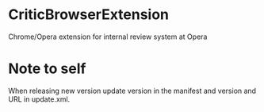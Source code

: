 # CriticBrowserExtension
Chrome/Opera extension for internal review system at Opera

# Note to self
When releasing new version update version in the manifest and version and URL
in update.xml.
